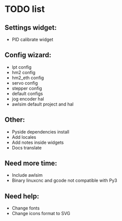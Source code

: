 # TODO list

## Settings widget:

* PID calibrate widget
    
## Config wizard:

* lpt config
* hm2 config
* hm2_eth config
* servo config
* stepper config
* default configs
* jog encoder hal
* awlsim default project and hal

## Other:

* Pyside dependencies install
* Add locales
* Add notes inside widgets
* Docs translate

## Need more time:

* Include awlsim
* Binary linuxcnc and gcode not compatible with Py3

## Need help:

* Change fonts
* Change icons format to SVG
